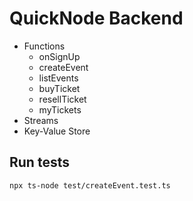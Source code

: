 # QuickNode Backend

- Functions
  - onSignUp
  - createEvent
  - listEvents
  - buyTicket
  - resellTicket
  - myTickets
- Streams
- Key-Value Store

## Run tests

```
npx ts-node test/createEvent.test.ts
```
